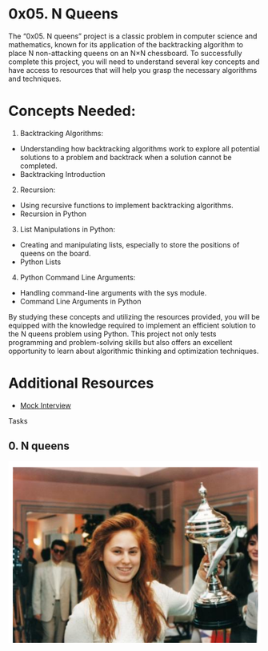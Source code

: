 # 0x05. N Queens

The “0x05. N queens” project is a classic problem in computer science and mathematics, known for its application of the backtracking algorithm to place N non-attacking queens on an N×N chessboard. To successfully complete this project, you will need to understand several key concepts and have access to resources that will help you grasp the necessary algorithms and techniques.

# Concepts Needed:
1. Backtracking Algorithms:
+ Understanding how backtracking algorithms work to explore all potential solutions to a problem and backtrack when a solution cannot be completed.
+ Backtracking Introduction

2. Recursion:
+ Using recursive functions to implement backtracking algorithms.
+ Recursion in Python

3. List Manipulations in Python:
+ Creating and manipulating lists, especially to store the positions of queens on the board.
+ Python Lists

4. Python Command Line Arguments:
+ Handling command-line arguments with the sys module.
+ Command Line Arguments in Python

By studying these concepts and utilizing the resources provided, you will be equipped with the knowledge required to implement an efficient solution to the N queens problem using Python. This project not only tests programming and problem-solving skills but also offers an excellent opportunity to learn about algorithmic thinking and optimization techniques.

# Additional Resources
+ [Mock Interview](https://realpython.com/python-thinking-recursively/)

Tasks

## 0. N queens

![](https://github.com/basgotech/image_holder/blob/main/Screenshot%202024-08-01%20120041.png)
